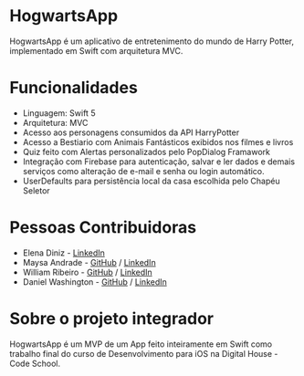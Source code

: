 # HogwartsApp
HogwartsApp é um aplicativo de entretenimento do mundo de Harry Potter, implementado em Swift com arquitetura MVC.



# Funcionalidades

* Linguagem: Swift 5
* Arquitetura: MVC
* Acesso aos personagens consumidos da API HarryPotter
* Acesso a Bestiario com Animais Fantásticos exibidos nos filmes e livros
* Quiz feito com Alertas personalizados pelo PopDialog Framawork
* Integração com Firebase para autenticação, salvar e ler dados e demais serviços como alteração de e-mail e senha ou login automático.
* UserDefaults para persistência local da casa escolhida pelo Chapéu Seletor

# Pessoas Contribuidoras

* Elena Diniz - <a href=“https://www.linkedin.com/in/elena-diniz-82487b180/“>LinkedIn</a>
* Maysa Andrade - <a href=“https://github.com/mays2pearl“>GitHub</a> / <a href=“https://www.linkedin.com/in/maysa-andrade-maysa-andrade/“>LinkedIn</a>
* William Ribeiro - <a href=“https://github.com/williamribeiroprojetos“>GitHub</a> / <a href=“https://www.linkedin.com/in/william-ribeiro-7571a1b0/“>LinkedIn</a>
* Daniel Washington - <a href=“https://github.com/Dwashi2/Dwashi2“>GitHub</a> / <a href=“https://www.linkedin.com/in/daniel-washington-ignacio-ab439b164/“>LinkedIn</a>

# Sobre o projeto integrador

HogwartsApp é um MVP de um App feito inteiramente em Swift como trabalho final do curso de Desenvolvimento para iOS na Digital House - Code School.
